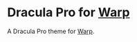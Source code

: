 # Dracula Pro for [Warp](https://www.warp.dev/)


A Dracula Pro theme for [Warp](https://www.warp.dev/).
